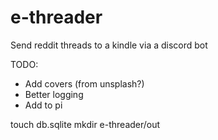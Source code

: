# e-threader

Send reddit threads to a kindle via a discord bot


TODO:

* Add covers (from unsplash?)
* Better logging
* Add to pi


touch db.sqlite
mkdir e-threader/out
